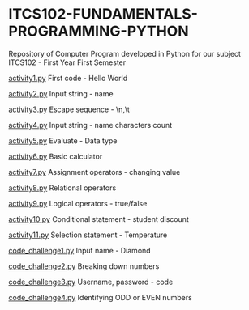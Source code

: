 # ITCS102-FUNDAMENTALS-PROGRAMMING-PYTHON
Repository of Computer Program developed in Python for our subject ITCS102 - First Year First Semester

[activity1.py](https://github.com/clarkjemsonfelices/ITCS102-FUNDAMENTALS-PROGRAMMING-PYTHON/blob/main/activity1.py )
First code - Hello World

[activity2.py](https://github.com/clarkjemsonfelices/ITCS102-FUNDAMENTALS-PROGRAMMING-PYTHON/blob/main/activity2.py)
Input string - name

[activity3.py](https://github.com/clarkjemsonfelices/ITCS102-FUNDAMENTALS-PROGRAMMING-PYTHON/blob/main/activity3.py)
Escape sequence - \n,\t

[activity4.py](https://github.com/clarkjemsonfelices/ITCS102-FUNDAMENTALS-PROGRAMMING-PYTHON/blob/main/activity4.py)
Input string - name characters count

[activity5.py](https://github.com/clarkjemsonfelices/ITCS102-FUNDAMENTALS-PROGRAMMING-PYTHON/blob/main/activity5.py)
Evaluate - Data type

[activity6.py](https://github.com/clarkjemsonfelices/ITCS102-FUNDAMENTALS-PROGRAMMING-PYTHON/blob/main/activity6.py)
Basic calculator

[activity7.py](https://github.com/clarkjemsonfelices/ITCS102-FUNDAMENTALS-PROGRAMMING-PYTHON/blob/main/activity7.py)
Assignment operators - changing value

[activity8.py](https://github.com/clarkjemsonfelices/ITCS102-FUNDAMENTALS-PROGRAMMING-PYTHON/blob/main/activity8.py)
Relational operators

[activity9.py](https://github.com/clarkjemsonfelices/ITCS102-FUNDAMENTALS-PROGRAMMING-PYTHON/blob/main/activity9.py)
Logical operators - true/false

[activity10.py](https://github.com/clarkjemsonfelices/ITCS102-FUNDAMENTALS-PROGRAMMING-PYTHON/blob/main/activity10.py)
Conditional statement - student discount

[activity11.py](https://github.com/clarkjemsonfelices/ITCS102-FUNDAMENTALS-PROGRAMMING-PYTHON/blob/main/activity11.py)
Selection statement - Temperature

[code_challenge1.py](https://github.com/clarkjemsonfelices/ITCS102-FUNDAMENTALS-PROGRAMMING-PYTHON/blob/main/code_challenge1.py)
Input name - Diamond

[code_challenge2.py](https://github.com/clarkjemsonfelices/ITCS102-FUNDAMENTALS-PROGRAMMING-PYTHON/blob/main/code_challenge2.py)
Breaking down numbers

[code_challenge3.py](https://github.com/clarkjemsonfelices/ITCS102-FUNDAMENTALS-PROGRAMMING-PYTHON/blob/main/code_challenge3.py)
Username, password - code

[code_challenge4.py](https://github.com/clarkjemsonfelices/ITCS102-FUNDAMENTALS-PROGRAMMING-PYTHON/blob/main/code_challenge4.py)
Identifying ODD or EVEN numbers
